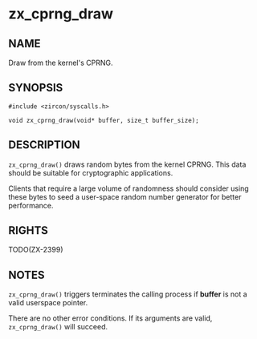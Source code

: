 # zx_cprng_draw

## NAME

<!-- Updated by update-docs-from-abigen, do not edit. -->

Draw from the kernel's CPRNG.

## SYNOPSIS

<!-- Updated by update-docs-from-abigen, do not edit. -->

```
#include <zircon/syscalls.h>

void zx_cprng_draw(void* buffer, size_t buffer_size);
```

## DESCRIPTION

`zx_cprng_draw()` draws random bytes from the kernel CPRNG.  This data should
be suitable for cryptographic applications.

Clients that require a large volume of randomness should consider using these
bytes to seed a user-space random number generator for better performance.

## RIGHTS

<!-- Updated by update-docs-from-abigen, do not edit. -->

TODO(ZX-2399)

## NOTES

`zx_cprng_draw()` triggers terminates the calling process if **buffer** is not
a valid userspace pointer.

There are no other error conditions.  If its arguments are valid,
`zx_cprng_draw()` will succeed.

